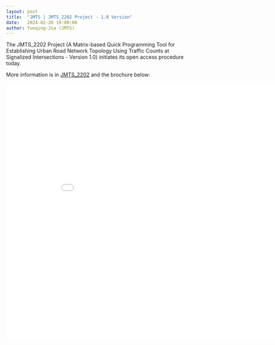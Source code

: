 ```yaml
---
layout: post
title:  "JMTS | JMTS_2202 Project - 1.0 Version"
date:   2024-02-26 19:00:00
author: Yunqing-Jia (JMTS)
---
```

<p>The JMTS_2202 Project (A Matrix-based Quick Programming Tool for Establishing Urban Road Network Topology Using Traffic Counts at Signalized Intersections - Version 1.0) initiates its open access procedure today.</p>

<p>More information is in <a href="https://yunqing-jia.github.io/Jerland/jmts/experience/#jmts_2202">JMTS_2202</a> and the brochure below:</p>

<embed src="/Jerland/jmts/JMTS_2202_1_0B.pdf" width="900" height="700" type="application/pdf">
